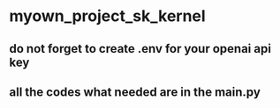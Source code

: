 # myown_project_sk_kernel

## do not forget to create .env for your openai api key
## all the codes what needed are in the main.py
